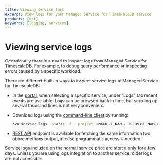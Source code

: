 ```yaml
---
title: Viewing service logs
excerpt: View logs for your Managed Service for TimescaleDB service
products: [mst]
keywords: [logging, services]
---
```


# Viewing service logs

Occasionally there is a need to inspect logs from Managed Service for
TimescaleDB. For example, to debug query performance or inspecting errors caused
by a specific workload.

There are different built-in ways to inspect service logs at Managed Service for
TimescaleDB:

*   In the [portal][mst-portal], when selecting a specific service, under "Logs" tab
recent events are available. Logs can be browsed back in time, but scrolling up
several thousand lines is not very convenient.
*   Download logs using the [command-line client][command-line-client] by
    running:

    ```bash
    avn service logs -S desc -f --project <PROJECT_NAME> <SERVICE_NAME>
    ```

*   [REST API][] endpoint is available for fetching the same information two above methods
output, in case programmatic access is needed.

Service logs included on the normal service price are stored only for a few days. Unless you are using logs integration to another service, older logs are not accessible.

[REST API]: https://kb.timescale.cloud/en/articles/2949775-rest-api
[command-line-client]: https://github.com/aiven/aiven-client
[mst-portal]: https://portal.managed.timescale.com

